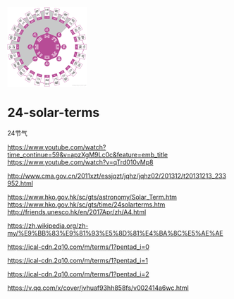 
<img src="https://raw.githubusercontent.com/yanyingwang/24-solar-terms/master/favicon.png" alt="favicon" width="180"/>

24-solar-terms
==============
24节气

https://www.youtube.com/watch?time_continue=59&v=apzXgM9Lc0c&feature=emb_title
https://www.youtube.com/watch?v=qTrd010vMp8

http://www.cma.gov.cn/2011xzt/essjqzt/jqhz/jqhz02/201312/t20131213_233952.html

https://www.hko.gov.hk/sc/gts/astronomy/Solar_Term.htm
https://www.hko.gov.hk/sc/gts/time/24solarterms.htm
http://friends.unesco.hk/en/2017Apr/zh/A4.html

https://zh.wikipedia.org/zh-my/%E9%BB%83%E9%81%93%E5%8D%81%E4%BA%8C%E5%AE%AE

https://ical-cdn.2q10.com/m/terms/1?pentad_i=0

https://ical-cdn.2q10.com/m/terms/1?pentad_i=1

https://ical-cdn.2q10.com/m/terms/1?pentad_i=2


https://v.qq.com/x/cover/jvhuaf93hh858fs/v002414a6wc.html